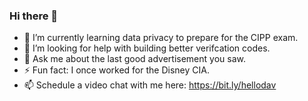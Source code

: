 ### Hi there 👋
- 🌱 I’m currently learning data privacy to prepare for the CIPP exam.
- 🤔 I’m looking for help with building better verifcation codes.
- 💬 Ask me about the last good advertisement you saw.
- ⚡ Fun fact: I once worked for the Disney CIA.
- 📫 Schedule a video chat with me here: https://bit.ly/hellodav
<!--
**hiredavidtaylor/hiredavidtaylor** is a ✨ _special_ ✨ repository because its `README.md` (this file) appears on your GitHub profile.

Here are some ideas to get you started:

- 🔭 I’m currently working on ...
- 🌱 I’m currently learning ...
- 👯 I’m looking to collaborate on ...
- 🤔 I’m looking for help with ...
- 💬 Ask me about ...
- 📫 How to reach me: ...
- 😄 Pronouns: ...
- ⚡ Fun fact: ...
-->
